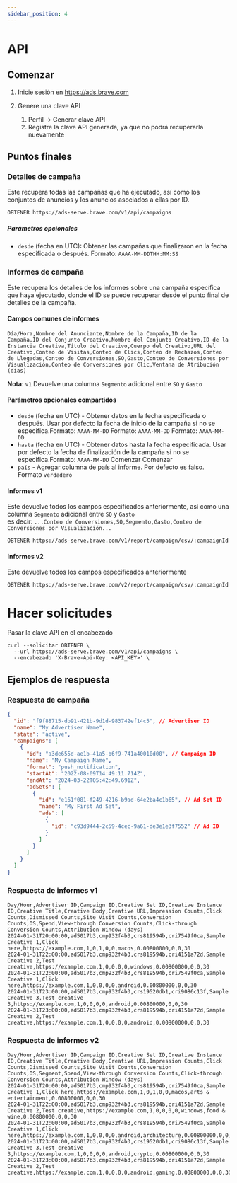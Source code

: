 ```yaml
---
sidebar_position: 4
---
```


# API

## Comenzar

1. Inicie sesión en https://ads.brave.com

2. Genere una clave API
   1. Perfil -> Generar clave API
   2. Registre la clave API generada, ya que no podrá recuperarla nuevamente

## Puntos finales

### Detalles de campaña

Este recupera todas las campañas que ha ejecutado, así como los conjuntos de anuncios y los anuncios asociados a ellas por ID.

```
OBTENER https://ads-serve.brave.com/v1/api/campaigns
```

##### Parámetros opcionales

- `desde` (fecha en UTC): Obtener las campañas que finalizaron en la fecha especificada o después. Formato: `AAAA-MM-DDTHH:MM:SS`

### Informes de campaña

Este recupera los detalles de los informes sobre una campaña específica que haya ejecutado, donde el ID se puede recuperar desde el punto final de detalles de la campaña.

#### Campos comunes de informes

```
Día/Hora,Nombre del Anunciante,Nombre de la Campaña,ID de la Campaña,ID del Conjunto Creativo,Nombre del Conjunto Creativo,ID de la Instancia Creativa,Título del Creativo,Cuerpo del Creativo,URL del Creativo,Conteo de Visitas,Conteo de Clics,Conteo de Rechazos,Conteo de Llegadas,Conteo de Conversiones,SO,Gasto,Conteo de Conversiones por Visualización,Conteo de Conversiones por Clic,Ventana de Atribución (días)
```

**Nota**: `v1` Devuelve una columna `Segmento` adicional entre `SO` y `Gasto`

#### Parámetros opcionales compartidos

- `desde` (fecha en UTC) - Obtener datos en la fecha especificada o después. Usar por defecto la fecha de inicio de la campaña si no se especifica.Formato: `AAAA-MM-DD` Formato: `AAAA-MM-DD` Formato: `AAAA-MM-DD`
- `hasta` (fecha en UTC) - Obtener datos hasta la fecha especificada. Usar por defecto la fecha de finalización de la campaña si no se especifica.Formato: `AAAA-MM-DD` Comenzar Comenzar
- `país` - Agregar columna de país al informe. Por defecto es falso. Formato `verdadero`

#### Informes v1

Este devuelve todos los campos especificados anteriormente, así como una columna `Segmento` adicional entre `SO` y `Gasto` <br />
es decir: `...Conteo de Conversiones,SO,Segmento,Gasto,Conteo de Conversiones por Visualización...`

```
OBTENER https://ads-serve.brave.com/v1/report/campaign/csv/:campaignId
```

#### Informes v2

Este devuelve todos los campos especificados anteriormente

```
OBTENER https://ads-serve.brave.com/v2/report/campaign/csv/:campaignId
```

# Hacer solicitudes

Pasar la clave API en el encabezado

```
curl --solicitar OBTENER \
  --url https://ads-serve.brave.com/v1/api/campaigns \
  --encabezado 'X-Brave-Api-Key: <API_KEY>' \
```

## Ejemplos de respuesta

### Respuesta de campaña

```json
{
  "id": "f9f88715-db91-421b-9d1d-983742ef14c5", // Advertiser ID
  "name": "My Advertiser Name",
  "state": "active",
  "campaigns": [
    {
      "id": "a3de655d-ae1b-41a5-b6f9-741a40010d00", // Campaign ID
      "name": "My Campaign Name",
      "format": "push_notification",
      "startAt": "2022-08-09T14:49:11.714Z",
      "endAt": "2024-03-22T05:42:49.691Z",
      "adSets": [
        {
          "id": "e161f081-f249-4216-b9ad-64e2ba4c1b65", // Ad Set ID
          "name": "My First Ad Set",
          "ads": [
            {
              "id": "c93d9444-2c59-4cec-9a61-de3e1e3f7552" // Ad ID
            }
          ]
        }
      ]
    }
  ]
}
```

### Respuesta de informes v1

```
Day/Hour,Advertiser ID,Campaign ID,Creative Set ID,Creative Instance ID,Creative Title,Creative Body,Creative URL,Impression Counts,Click Counts,Dismissed Counts,Site Visit Counts,Conversion Counts,OS,Spend,View-through Conversion Counts,Click-through Conversion Counts,Attribution Window (days)
2024-01-31T20:00:00,ad5017b3,cmp932f4b3,crs819594b,cri7549f0ca,Sample Creative 1,Click here,https://example.com,1,0,1,0,0,macos,0.00800000,0,0,30 
2024-01-31T22:00:00,ad5017b3,cmp932f4b3,crs819594b,cri4151a72d,Sample Creative 2,Test creative,https://example.com,1,0,0,0,0,windows,0.00800000,0,0,30
2024-01-31T22:00:00,ad5017b3,cmp932f4b3,crs819594b,cri7549f0ca,Sample Creative 1,Click here,https://example.com,1,0,0,0,0,android,0.00800000,0,0,30
2024-01-31T23:00:00,ad5017b3,cmp932f4b3,crs19520db1,cri9086c13f,Sample Creative 3,Test creative 3,https://example.com,1,0,0,0,0,android,0.00800000,0,0,30 
2024-01-31T23:00:00,ad5017b3,cmp932f4b3,crs819594b,cri4151a72d,Sample Creative 2,Test creative,https://example.com,1,0,0,0,0,android,0.00800000,0,0,30
```

### Respuesta de informes v2

```
Day/Hour,Advertiser ID,Campaign ID,Creative Set ID,Creative Instance ID,Creative Title,Creative Body,Creative URL,Impression Counts,Click Counts,Dismissed Counts,Site Visit Counts,Conversion Counts,OS,Segment,Spend,View-through Conversion Counts,Click-through Conversion Counts,Attribution Window (days)
2024-01-31T20:00:00,ad5017b3,cmp932f4b3,crs819594b,cri7549f0ca,Sample Creative 1,Click here,https://example.com,1,0,1,0,0,macos,arts & entertainment,0.00800000,0,0,30 
2024-01-31T22:00:00,ad5017b3,cmp932f4b3,crs819594b,cri4151a72d,Sample Creative 2,Test creative,https://example.com,1,0,0,0,0,windows,food & wine,0.00800000,0,0,30
2024-01-31T22:00:00,ad5017b3,cmp932f4b3,crs819594b,cri7549f0ca,Sample Creative 1,Click here,https://example.com,1,0,0,0,0,android,architecture,0.00800000,0,0,30
2024-01-31T23:00:00,ad5017b3,cmp932f4b3,crs19520db1,cri9086c13f,Sample Creative 3,Test creative 3,https://example.com,1,0,0,0,0,android,crypto,0.00800000,0,0,30 
2024-01-31T23:00:00,ad5017b3,cmp932f4b3,crs819594b,cri4151a72d,Sample Creative 2,Test creative,https://example.com,1,0,0,0,0,android,gaming,0.00800000,0,0,30
```
